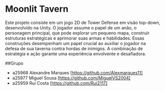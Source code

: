 # Moonlit Tavern
Este projeto consiste em um jogo 2D de Tower Defense em visão top-down, desenvolvido na Unity. O jogador assume o papel de um anão, o personagem principal, que pode explorar um pequeno mapa, construir estruturas estratégicas e aprimorar suas armas e habilidades. Essas construções desempenham um papel crucial ao auxiliar o jogador na defesa de sua taverna contra hordas de inimigos. A combinação de estratégia e ação garante uma experiência envolvente e desafiadora.

##Grupo

- a25968 Alexandre Marques [https://github.com/Alexmarques11]
- a25977 Miguel Sousa [https://github.com/MiguelVS2004]
- a25959 Rui Costa [https://github.com/Rui2117]

